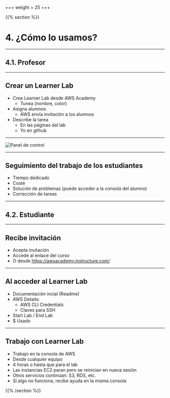 +++
weight = 25
+++


{{% section %}}
# 4. ¿Cómo lo usamos?

---

## 4.1. Profesor

---
## Crear un **Learner Lab**
* Crea Learner Lab desde AWS Academy
  * Tunea (nombre, color)
* Asigna alumnos
  * AWS envía invitación a los alumnos
* Describe la tarea
  * En las páginas del lab
  * Yo en github

---
![Panel de control](/img/panel_control.png)

---
## Seguimiento del trabajo de los estudiantes
* Tiempo dedicado
* Coste
* Solución de problemas (puede acceder a la consola del alumno)
* Corrección de tareas

---
## 4.2. Estudiante

---
## Recibe invitación

* Acepta invitación
* Accede al enlace del curso
* O desde https://awsacademy.instructure.com/

---
## Al acceder al **Learner Lab**
* Documentación incial (Readme)
* AWS Details: 
  * AWS CLI Credentials
  * Claves para SSH
* Start Lab / End Lab
* $ Usado

---
## Trabajo con **Learner Lab**
* Trabajo en la consola de AWS
* Desde cualquier equipo
* 4 horas o hasta que para el lab
* Las instancias EC2 paran pero se reinician en nueva sesión
* Otros servicios continúan: S3, RDS, etc.
* Si algo no funciona, recibe ayuda en la misma consola

{{% /section %}}

